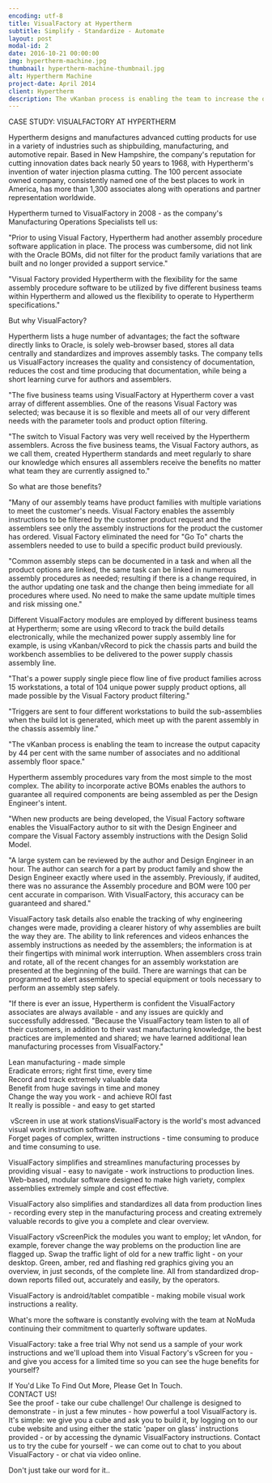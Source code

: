 ```yaml
---
encoding: utf-8
title: VisualFactory at Hypertherm
subtitle: Simplify - Standardize - Automate
layout: post
modal-id: 2
date: 2016-10-21 00:00:00
img: hypertherm-machine.jpg
thumbnail: hypertherm-machine-thumbnail.jpg
alt: Hypertherm Machine
project-date: April 2014
client: Hypertherm
description: The vKanban process is enabling the team to increase the output capacity by 44 per cent with the same number of associates and no additional assembly floor space.
---
```



CASE STUDY: VISUALFACTORY AT HYPERTHERM

Hypertherm designs and manufactures advanced cutting products for use in a variety of industries such as shipbuilding, manufacturing, and automotive repair. Based in New Hampshire, the company's reputation for cutting innovation dates back nearly 50 years to 1968, with Hypertherm's invention of water injection plasma cutting. The 100 percent associate owned company, consistently named one of the best places to work in America, has more than 1,300 associates along with operations and partner representation worldwide.

Hypertherm turned to VisualFactory in 2008 - as the company's Manufacturing Operations Specialists tell us:

"Prior to using Visual Factory, Hypertherm had another assembly procedure software application in place. The process was cumbersome, did not link with the Oracle BOMs, did not filter for the product family variations that are built and no longer provided a support service."

"Visual Factory provided Hypertherm with the flexibility for the same assembly procedure software to be utilized by five different business teams within Hypertherm and allowed us the flexibility to operate to Hypertherm specifications."

But why VisualFactory?

Hypertherm lists a huge number of advantages; the fact the software directly links to Oracle, is solely web-browser based, stores all data centrally and standardizes and improves assembly tasks. The company tells us VisualFactory increases the quality and consistency of documentation, reduces the cost and time producing that documentation, while being a short learning curve for authors and assemblers.

"The five business teams using VisualFactory at Hypertherm cover a vast array of different assemblies. One of the reasons Visual Factory was selected; was because it is so flexible and meets all of our very different needs with the parameter tools and product option filtering.

"The switch to Visual Factory was very well received by the Hypertherm assemblers. Across the five business teams, the Visual Factory authors, as we call them, created Hypertherm standards and meet regularly to share our knowledge which ensures all assemblers receive the benefits no matter what team they are currently assigned to."

So what are those benefits?

"Many of our assembly teams have product families with multiple variations to meet the customer's needs. Visual Factory enables the assembly instructions to be filtered by the customer product request and the assemblers see only the assembly instructions for the product the customer has ordered. Visual Factory eliminated the need for "Go To" charts the assemblers needed to use to build a specific product build previously.

"Common assembly steps can be documented in a task and when all the product options are linked, the same task can be linked in numerous assembly procedures as needed; resulting if there is a change required, in the author updating one task and the change then being immediate for all procedures where used. No need to make the same update multiple times and risk missing one."

Different VisualFactory modules are employed by different business teams at Hypertherm; some are using vRecord to track the build details electronically, while the mechanized power supply assembly line for example, is using vKanban/vRecord to pick the chassis parts and build the workbench assemblies to be delivered to the power supply chassis assembly line.

"That's a power supply single piece flow line of five product families across 15 workstations, a total of 104 unique power supply product options, all made possible by the Visual Factory product filtering."

"Triggers are sent to four different workstations to build the sub-assemblies when the build lot is generated, which meet up with the parent assembly in the chassis assembly line."

"The vKanban process is enabling the team to increase the output capacity by 44 per cent with the same number of associates and no additional assembly floor space."

Hypertherm assembly procedures vary from the most simple to the most complex. The ability to incorporate active BOMs enables the authors to guarantee all required components are being assembled as per the Design Engineer's intent.

"When new products are being developed, the Visual Factory software enables the VisualFactory author to sit with the Design Engineer and compare the Visual Factory assembly instructions with the Design Solid Model.

"A large system can be reviewed by the author and Design Engineer in an hour. The author can search for a part by product family and show the Design Engineer exactly where used in the assembly. Previously, if audited, there was no assurance the Assembly procedure and BOM were 100 per cent accurate in comparison. With VisualFactory, this accuracy can be guaranteed and shared."

VisualFactory task details also enable the tracking of why engineering changes were made, providing a clearer history of why assemblies are built the way they are. The ability to link references and videos enhances the assembly instructions as needed by the assemblers; the information is at their fingertips with minimal work interruption. When assemblers cross train and rotate, all of the recent changes for an assembly workstation are presented at the beginning of the build. There are warnings that can be programmed to alert assemblers to special equipment or tools necessary to perform an assembly step safely.

"If there is ever an issue, Hypertherm is confident the VisualFactory associates are always available - and any issues are quickly and successfully addressed. "Because the VisualFactory team listen to all of their customers, in addition to their vast manufacturing knowledge, the best practices are implemented and shared; we have learned additional lean manufacturing processes from VisualFactory."

Lean manufacturing - made simple
<br>Eradicate errors; right first time, every time
<br>Record and track extremely valuable data
<br>Benefit from huge savings in time and money
<br>Change the way you work - and achieve ROI fast
<br>It really is possible - and easy to get started

 vScreen in use at work stationsVisualFactory is the world's most advanced visual work instruction software.
<br>Forget pages of complex, written instructions - time consuming to produce and time consuming to use.

VisualFactory simplifies and streamlines manufacturing processes by providing visual - easy to navigate - work instructions to production lines. Web-based, modular software designed to make high variety, complex assemblies extremely simple and cost effective.

VisualFactory also simplifies and standardizes all data from production lines - recording every step in the manufacturing process and creating extremely valuable records to give you a complete and clear overview.

VisualFactory vScreenPick the modules you want to employ; let vAndon, for example, forever change the way problems on the production line are flagged up. Swap the traffic light of old for a new traffic light - on your desktop. Green, amber, red and flashing red graphics giving you an overview, in just seconds, of the complete line. All from standardized drop-down reports filled out, accurately and easily, by the operators.

VisualFactory is android/tablet compatible - making mobile visual work instructions a reality.

What's more the software is constantly evolving with the team at NoMuda continuing their commitment to quarterly software updates.

VisualFactory: take a free trial Why not send us a sample of your work instructions and we'll upload them into Visual Factory's vScreen for you - and give you access for a limited time so you can see the huge benefits for yourself?

If You'd Like To Find Out More, Please Get In Touch.
<br>CONTACT US!
<br>See the proof - take our cube challenge! Our challenge is designed to demonstrate - in just a few minutes - how powerful a tool VisualFactory is. It's simple: we give you a cube and ask you to build it, by logging on to our cube website and using either the static 'paper on glass' instructions provided - or by accessing the dynamic VisualFactory instructions. Contact us to try the cube for yourself - we can come out to chat to you about VisualFactory - or chat via video online.

Don't just take our word for it..
